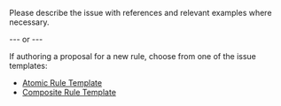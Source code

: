 Please describe the issue with references and relevant examples where necessary.

--- or ---

If authoring a proposal for a new rule, choose from one of the issue templates:
- [Atomic Rule Template](https://raw.githubusercontent.com/act-rules/act-rules.github.io/develop/pages/design/atomic-template-empty.md)
- [Composite Rule Template](https://raw.githubusercontent.com/act-rules/act-rules.github.io/develop/pages/design/composite-template-empty.md)